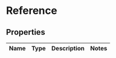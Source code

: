 
# Reference

## Properties
Name | Type | Description | Notes
------------ | ------------- | ------------- | -------------



